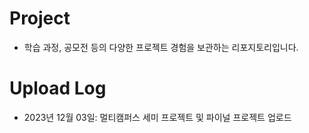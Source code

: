 # Project
- 학습 과정, 공모전 등의 다양한 프로젝트 경험을 보관하는 리포지토리입니다.

# Upload Log
- 2023년 12월 03일: 멀티캠퍼스 세미 프로젝트 및 파이널 프로젝트 업로드
